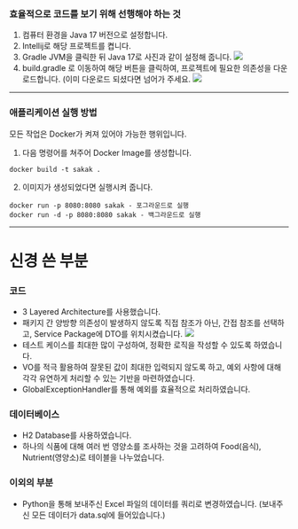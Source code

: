 ### 효율적으로 코드를 보기 위해 선행해야 하는 것

1. 컴퓨터 환경을 Java 17 버전으로 설정합니다.
2. Intellij로 해당 프로젝트를 켭니다.
3. Gradle JVM을 클릭한 뒤 Java 17로 사진과 같이 설정해 줍니다.
   ![](https://i.imgur.com/qsB4d6I.png)
4. build.gradle 로 이동하여 해당 버튼을 클릭하여, 프로젝트에 필요한 의존성을 다운로드합니다. (이미 다운로드 되셨다면 넘어가 주세요.
   ![](https://i.imgur.com/WDe7eZl.png)

---
### 애플리케이션 실행 방법

모든 작업은 Docker가 켜져 있어야 가능한 행위입니다.

1. 다음 명령어를 쳐주어 Docker Image를 생성합니다.
```shell
docker build -t sakak .
```
2. 이미지가 생성되었다면 실행시켜 줍니다.
```shell
docker run -p 8080:8080 sakak - 포그라운드로 실행
docker run -d -p 8080:8080 sakak - 백그라운드로 실행
```

--- 

# 신경 쓴 부분
### 코드

- 3 Layered Architecture를 사용했습니다.
- 패키지 간 양방향 의존성이 발생하지 않도록 직접 참조가 아닌, 간접 참조를 선택하고, Service Package에 DTO를 위치시켰습니다.
  ![](https://i.imgur.com/azUj04l.png)
- 테스트 케이스를 최대한 많이 구성하여, 정확한 로직을 작성할 수 있도록 하였습니다.
- VO를 적극 활용하여 잘못된 값이 최대한 입력되지 않도록 하고, 예외 사항에 대해 각각 유연하게 처리할 수 있는 기반을 마련하였습니다.
- GlobalExceptionHandler를 통해 예외를 효율적으로 처리하였습니다.

### 데이터베이스

- H2 Database를 사용하였습니다.
- 하나의 식품에 대해 여러 번 영양소를 조사하는 것을 고려하여 Food(음식), Nutrient(영양소)로 테이블을 나누었습니다.

### 이외의 부분

- Python을 통해 보내주신 Excel 파일의 데이터를 쿼리로 변경하였습니다. (보내주신 모든 데이터가 data.sql에 들어있습니다.)
